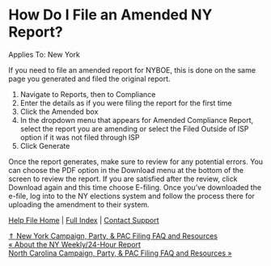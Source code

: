  How Do I File an Amended NY Report?
==========

Applies To: New York

If you need to file an amended report for NYBOE, this is done on the same page you generated and filed the original report.

1. Navigate to Reports, then to Compliance
2. Enter the details as if you were filing the report for the first time
3. Click the Amended box
4. In the dropdown menu that appears for Amended Compliance Report, select the report you are amending or select the Filed Outside of ISP option if it was not filed through ISP
5. Click Generate

Once the report generates, make sure to review for any potential errors. You can choose the PDF option in the Download menu at the bottom of the screen to review the report. If you are satisfied after the review, click Download again and this time choose E-filing. Once you’ve downloaded the e-file, log into to the NY elections system and follow the process there for uploading the amendment to their system.

[Help File Home](/help/) | [Full Index](/Help-File-Directory/) | [Contact Support](mailto:support@ISPolitical.com)

[⇑ New York Campaign, Party, & PAC Filing FAQ and Resources](/New-York-Campaign-Party-PAC-Filing-FAQ-and-Resources)  
[« About the NY Weekly/24-Hour Report](/About-the-NY-Weekly-24-Hour-Report)  
[North Carolina Campaign, Party, & PAC Filing FAQ and Resources »](/North-Carolina-Campaign-Party-PAC-Filing-FAQ-and-Resources)